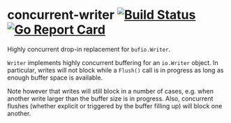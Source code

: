 # concurrent-writer [![Build Status](https://travis-ci.org/alin-sinpalean/concurrent-writer.svg)](https://travis-ci.org/alin-sinpalean/concurrent-writer) [![Go Report Card](https://goreportcard.com/badge/github.com/alin-sinpalean/concurrent-writer)](https://goreportcard.com/report/github.com/alin-sinpalean/concurrent-writer)
Highly concurrent drop-in replacement for `bufio.Writer`.

`Writer` implements highly concurrent buffering for an `io.Writer` object.
In particular, writes will not block while a `Flush()` call is in progress as
long as enough buffer space is available.

Note however that writes will still block in a number of cases, e.g. when
another write larger than the buffer size is in progress. Also, concurrent
flushes (whether explicit or triggered by the buffer filling up) will block
one another.
